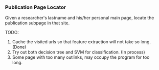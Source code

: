 ### Publication Page Locator

Given a researcher's lastname and his/her personal main page, locate the publication subpage in that site. 



TODO:

1. Cache the visited urls so that feature extraction will not take so long. (Done) 
2. Try out both decision tree and SVM for classification. (In process)
3. Some page with too many outlinks, may occupy the program for too long.